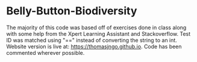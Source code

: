 # Belly-Button-Biodiversity

The majority of this code was based off of exercises done in class along with some help from the Xpert Learning Assistant and Stackoverflow. Test ID was matched using "==" instead of converting the string to an int. Website version is live at: https://thomasjngo.github.io. Code has been commented wherever possible.
